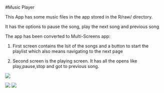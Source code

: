 #Music Player

This App has some music files in the app stored in the R/raw/ directory.

It has the options to pause the song, play the next song and previous song      

The app has been converted to Multi-Screens app:

1) First screen contains the lsit of the songs and a button to start the playlist which also means navigating to the next page

2) Second screen is the playing screen. It has all the opens like play,pause,stop and got to previous song.

![](https://github.com/puneetchugh/BasicAndroidNanodegree/blob/master/images/music_app.jpg)

![](https://github.com/puneetchugh/BasicAndroidNanodegree/blob/master/images/music_player.jpg)
![](https://github.com/puneetchugh/BasicAndroidNanodegree/blob/master/images/music_player_playing.jpg)
